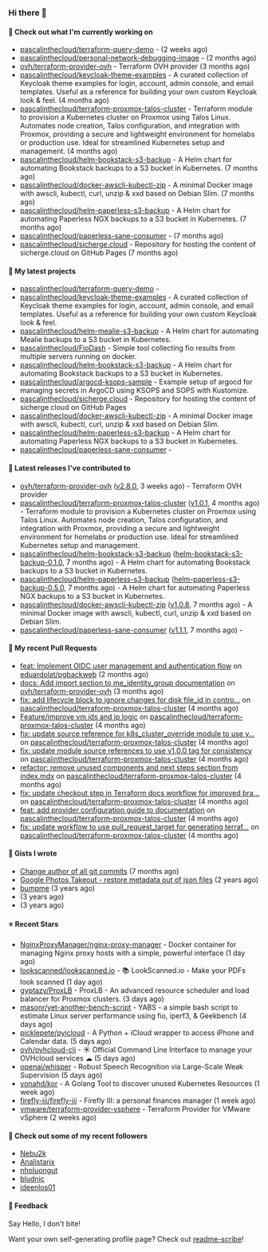 ### Hi there 👋

#### 👷 Check out what I'm currently working on

- [pascalinthecloud/terraform-query-demo](https://github.com/pascalinthecloud/terraform-query-demo) -  (2 weeks ago)
- [pascalinthecloud/personal-network-debugging-image](https://github.com/pascalinthecloud/personal-network-debugging-image) -  (2 months ago)
- [ovh/terraform-provider-ovh](https://github.com/ovh/terraform-provider-ovh) - Terraform OVH provider (3 months ago)
- [pascalinthecloud/keycloak-theme-examples](https://github.com/pascalinthecloud/keycloak-theme-examples) - A curated collection of Keycloak theme examples for login, account, admin console, and email templates. Useful as a reference for building your own custom Keycloak look &amp; feel. (4 months ago)
- [pascalinthecloud/terraform-proxmox-talos-cluster](https://github.com/pascalinthecloud/terraform-proxmox-talos-cluster) - Terraform module to provision a Kubernetes cluster on Proxmox using Talos Linux. Automates node creation, Talos configuration, and integration with Proxmox, providing a secure and lightweight environment for homelabs or production use. Ideal for streamlined Kubernetes setup and management. (4 months ago)
- [pascalinthecloud/helm-bookstack-s3-backup](https://github.com/pascalinthecloud/helm-bookstack-s3-backup) - A Helm chart for automating Bookstack backups to a S3 bucket in Kubernetes. (7 months ago)
- [pascalinthecloud/docker-awscli-kubectl-zip](https://github.com/pascalinthecloud/docker-awscli-kubectl-zip) - A minimal Docker image with awscli, kubectl, curl, unzip &amp; xxd based on Debian Slim. (7 months ago)
- [pascalinthecloud/helm-paperless-s3-backup](https://github.com/pascalinthecloud/helm-paperless-s3-backup) - A Helm chart for automating Paperless NGX backups to a S3 bucket in Kubernetes. (7 months ago)
- [pascalinthecloud/paperless-sane-consumer](https://github.com/pascalinthecloud/paperless-sane-consumer) -  (7 months ago)
- [pascalinthecloud/sicherge.cloud](https://github.com/pascalinthecloud/sicherge.cloud) - Repository for hosting the content of sicherge.cloud on GitHub Pages (7 months ago)

#### 🌱 My latest projects

- [pascalinthecloud/terraform-query-demo](https://github.com/pascalinthecloud/terraform-query-demo) - 
- [pascalinthecloud/keycloak-theme-examples](https://github.com/pascalinthecloud/keycloak-theme-examples) - A curated collection of Keycloak theme examples for login, account, admin console, and email templates. Useful as a reference for building your own custom Keycloak look &amp; feel.
- [pascalinthecloud/helm-mealie-s3-backup](https://github.com/pascalinthecloud/helm-mealie-s3-backup) - A Helm chart for automating Mealie backups to a S3 bucket in Kubernetes.
- [pascalinthecloud/FioDash](https://github.com/pascalinthecloud/FioDash) - Simple tool collecting fio results from multiple servers running on docker.
- [pascalinthecloud/helm-bookstack-s3-backup](https://github.com/pascalinthecloud/helm-bookstack-s3-backup) - A Helm chart for automating Bookstack backups to a S3 bucket in Kubernetes.
- [pascalinthecloud/argocd-ksops-sample](https://github.com/pascalinthecloud/argocd-ksops-sample) - Example setup of argocd for managing secrets in ArgoCD using KSOPS and SOPS with Kustomize.
- [pascalinthecloud/sicherge.cloud](https://github.com/pascalinthecloud/sicherge.cloud) - Repository for hosting the content of sicherge.cloud on GitHub Pages
- [pascalinthecloud/docker-awscli-kubectl-zip](https://github.com/pascalinthecloud/docker-awscli-kubectl-zip) - A minimal Docker image with awscli, kubectl, curl, unzip &amp; xxd based on Debian Slim.
- [pascalinthecloud/helm-paperless-s3-backup](https://github.com/pascalinthecloud/helm-paperless-s3-backup) - A Helm chart for automating Paperless NGX backups to a S3 bucket in Kubernetes.
- [pascalinthecloud/paperless-sane-consumer](https://github.com/pascalinthecloud/paperless-sane-consumer) - 

#### 🔭 Latest releases I've contributed to

- [ovh/terraform-provider-ovh](https://github.com/ovh/terraform-provider-ovh) ([v2.8.0](https://github.com/ovh/terraform-provider-ovh/releases/tag/v2.8.0), 3 weeks ago) - Terraform OVH provider
- [pascalinthecloud/terraform-proxmox-talos-cluster](https://github.com/pascalinthecloud/terraform-proxmox-talos-cluster) ([v1.0.1](https://github.com/pascalinthecloud/terraform-proxmox-talos-cluster/releases/tag/v1.0.1), 4 months ago) - Terraform module to provision a Kubernetes cluster on Proxmox using Talos Linux. Automates node creation, Talos configuration, and integration with Proxmox, providing a secure and lightweight environment for homelabs or production use. Ideal for streamlined Kubernetes setup and management.
- [pascalinthecloud/helm-bookstack-s3-backup](https://github.com/pascalinthecloud/helm-bookstack-s3-backup) ([helm-bookstack-s3-backup-0.1.0](https://github.com/pascalinthecloud/helm-bookstack-s3-backup/releases/tag/helm-bookstack-s3-backup-0.1.0), 7 months ago) - A Helm chart for automating Bookstack backups to a S3 bucket in Kubernetes.
- [pascalinthecloud/helm-paperless-s3-backup](https://github.com/pascalinthecloud/helm-paperless-s3-backup) ([helm-paperless-s3-backup-0.5.0](https://github.com/pascalinthecloud/helm-paperless-s3-backup/releases/tag/helm-paperless-s3-backup-0.5.0), 7 months ago) - A Helm chart for automating Paperless NGX backups to a S3 bucket in Kubernetes.
- [pascalinthecloud/docker-awscli-kubectl-zip](https://github.com/pascalinthecloud/docker-awscli-kubectl-zip) ([v1.0.8](https://github.com/pascalinthecloud/docker-awscli-kubectl-zip/releases/tag/v1.0.8), 7 months ago) - A minimal Docker image with awscli, kubectl, curl, unzip &amp; xxd based on Debian Slim.
- [pascalinthecloud/paperless-sane-consumer](https://github.com/pascalinthecloud/paperless-sane-consumer) ([v1.1.1](https://github.com/pascalinthecloud/paperless-sane-consumer/releases/tag/v1.1.1), 7 months ago) - 

#### 🔨 My recent Pull Requests

- [feat: Implement OIDC user management and authentication flow](https://github.com/eduardolat/pgbackweb/pull/126) on [eduardolat/pgbackweb](https://github.com/eduardolat/pgbackweb) (2 months ago)
- [docs: Add import section to me_identity_group documentation](https://github.com/ovh/terraform-provider-ovh/pull/1024) on [ovh/terraform-provider-ovh](https://github.com/ovh/terraform-provider-ovh) (3 months ago)
- [fix: add lifecycle block to ignore changes for disk file_id in contro…](https://github.com/pascalinthecloud/terraform-proxmox-talos-cluster/pull/94) on [pascalinthecloud/terraform-proxmox-talos-cluster](https://github.com/pascalinthecloud/terraform-proxmox-talos-cluster) (4 months ago)
- [Feature/improve vm ids and ip logic](https://github.com/pascalinthecloud/terraform-proxmox-talos-cluster/pull/93) on [pascalinthecloud/terraform-proxmox-talos-cluster](https://github.com/pascalinthecloud/terraform-proxmox-talos-cluster) (4 months ago)
- [fix: update source reference for k8s_cluster_override module to use v…](https://github.com/pascalinthecloud/terraform-proxmox-talos-cluster/pull/92) on [pascalinthecloud/terraform-proxmox-talos-cluster](https://github.com/pascalinthecloud/terraform-proxmox-talos-cluster) (4 months ago)
- [fix: update module source references to use v1.0.0 tag for consistency](https://github.com/pascalinthecloud/terraform-proxmox-talos-cluster/pull/91) on [pascalinthecloud/terraform-proxmox-talos-cluster](https://github.com/pascalinthecloud/terraform-proxmox-talos-cluster) (4 months ago)
- [refactor: remove unused components and next steps section from index.mdx](https://github.com/pascalinthecloud/terraform-proxmox-talos-cluster/pull/90) on [pascalinthecloud/terraform-proxmox-talos-cluster](https://github.com/pascalinthecloud/terraform-proxmox-talos-cluster) (4 months ago)
- [fix: update checkout step in Terraform docs workflow for improved bra…](https://github.com/pascalinthecloud/terraform-proxmox-talos-cluster/pull/89) on [pascalinthecloud/terraform-proxmox-talos-cluster](https://github.com/pascalinthecloud/terraform-proxmox-talos-cluster) (4 months ago)
- [feat: add provider configuration guide to documentation](https://github.com/pascalinthecloud/terraform-proxmox-talos-cluster/pull/88) on [pascalinthecloud/terraform-proxmox-talos-cluster](https://github.com/pascalinthecloud/terraform-proxmox-talos-cluster) (4 months ago)
- [fix: update workflow to use pull_request_target for generating terraf…](https://github.com/pascalinthecloud/terraform-proxmox-talos-cluster/pull/86) on [pascalinthecloud/terraform-proxmox-talos-cluster](https://github.com/pascalinthecloud/terraform-proxmox-talos-cluster) (4 months ago)

#### 📓 Gists I wrote

- [Change author of all git commits](https://gist.github.com/3dffbafd65d64dad546d0772d18690e0) (7 months ago)
- [Google Photos Takeout - restore metadata out of json files](https://gist.github.com/00b330a0c14870c8afac2fa3bbfe8d73) (2 years ago)
- [bumpme](https://gist.github.com/05998247f972db336d6fc804c3887c3c) (3 years ago)
- [](https://gist.github.com/50355ebb1b1f76fd8d2ea2eade1f7890) (3 years ago)
- [](https://gist.github.com/a8fcff7910ce668f434bf94bd1b57b34) (3 years ago)

#### ⭐ Recent Stars

- [NginxProxyManager/nginx-proxy-manager](https://github.com/NginxProxyManager/nginx-proxy-manager) - Docker container for managing Nginx proxy hosts with a simple, powerful interface (1 day ago)
- [lookscanned/lookscanned.io](https://github.com/lookscanned/lookscanned.io) - 📚 LookScanned.io - Make your PDFs look scanned (1 day ago)
- [gyptazy/ProxLB](https://github.com/gyptazy/ProxLB) - ProxLB - An advanced resource scheduler and load balancer for Proxmox clusters. (3 days ago)
- [masonr/yet-another-bench-script](https://github.com/masonr/yet-another-bench-script) - YABS - a simple bash script to estimate Linux server performance using fio, iperf3, &amp; Geekbench (4 days ago)
- [picklepete/pyicloud](https://github.com/picklepete/pyicloud) - A Python &#43; iCloud wrapper to access iPhone and Calendar data. (5 days ago)
- [ovh/ovhcloud-cli](https://github.com/ovh/ovhcloud-cli) - ☀ Official Command Line Interface to manage your OVHcloud services ☁ (5 days ago)
- [openai/whisper](https://github.com/openai/whisper) - Robust Speech Recognition via Large-Scale Weak Supervision (5 days ago)
- [yonahd/kor](https://github.com/yonahd/kor) - A Golang Tool to discover unused Kubernetes Resources  (1 week ago)
- [firefly-iii/firefly-iii](https://github.com/firefly-iii/firefly-iii) - Firefly III: a personal finances manager (1 week ago)
- [vmware/terraform-provider-vsphere](https://github.com/vmware/terraform-provider-vsphere) - Terraform Provider for VMware vSphere (2 weeks ago)

#### 👯 Check out some of my recent followers

- [Nebu2k](https://github.com/Nebu2k)
- [Analistarjx](https://github.com/Analistarjx)
- [nholuongut](https://github.com/nholuongut)
- [bludnic](https://github.com/bludnic)
- [ideenlos01](https://github.com/ideenlos01)

#### 💬 Feedback

Say Hello, I don't bite!

Want your own self-generating profile page? Check out [readme-scribe](https://github.com/muesli/readme-scribe)!

